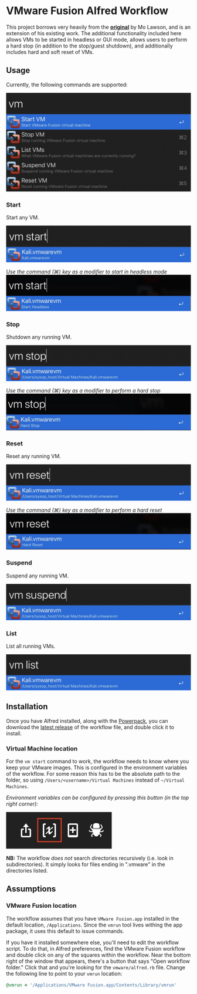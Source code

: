 # VMware Fusion Alfred Workflow

This project borrows very heavily from the **[original](https://github.com/molawson/alfred-vmware-fusion)** by Mo Lawson, and is an extension of his existing work.
The additional functionality included here allows VMs to be started in headless or GUI mode, allows users to perform a hard stop (in addition to the stop/guest shutdown), and additionally includes hard and soft reset of VMs.

## Usage

Currently, the following commands are supported:

![supported commands](/images/commands.jpg)

### Start

Start any VM.

![vm start](/images/vm_start.jpg)

_Use the command (⌘) key as a modifier to start in headless mode_
![vm start headless](/images/vm_start_headless.jpg)

### Stop

Shutdown any running VM.

![vm stop](/images/vm_stop.jpg)

_Use the command (⌘) key as a modifier to perform a hard stop_
![vm stop hard](/images/vm_stop_hard.jpg)


### Reset

Reset any running VM.

![vm reset](/images/vm_reset.jpg)

_Use the command (⌘) key as a modifier to perform a hard reset_
![vm reset hard](/images/vm_reset_hard.jpg)

### Suspend

Suspend any running VM.

![vm suspend](/images/vm_suspend.jpg)

### List

List all running VMs.

![vm list running](/images/vm_list.jpg)


## Installation

Once you have Alfred installed, along with the [Powerpack](http://www.alfredapp.com/powerpack/), you can download the [latest release](https://github.com/sysophost/alfred-vmware-fusion/releases) of the workflow file, and double click it to install.

### Virtual Machine location

For the `vm start` command to work, the workflow needs to know where you keep your VMware images. This is configured in the environment variables of the workflow.
For some reason this has to be the absolute path to the folder, so using `/Users/<username>/Virtual Machines` instead of `~/Virtual Machines`.

_Environment variables can be configured by pressing this button (in the top right corner):_

![environment variables](/images/env_var_button.jpg)

**NB:** The workflow _does not_ search directories recursively (i.e. look in subdirectories). It simply looks for files ending in ".vmware" in the directories listed.

## Assumptions

### VMware Fusion location

The workflow assumes that you have `VMware Fusion.app` installed in the default location, `/Applications`. Since the `vmrun` tool lives withing the app package, it uses this default to issue commands.

If you have it installed somewhere else, you'll need to edit the workflow script. To do that, in Alfred preferences, find the VMware Fusion workflow and double click on any of the squares within the workflow. Near the bottom right of the window that appears, there's a button that says "Open workflow folder."  Click that and you're looking for the `vmware/alfred.rb` file. Change the following line to point to your `vmrun` location:
```ruby
@vmrun = '/Applications/VMware Fusion.app/Contents/Library/vmrun'
```
